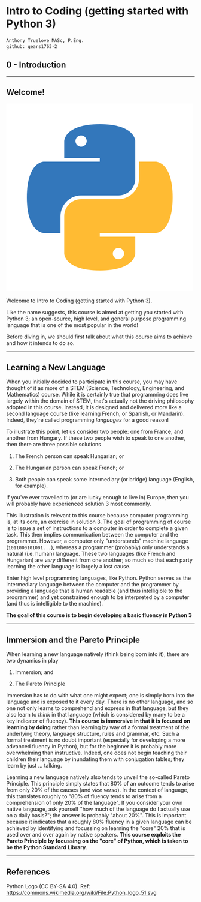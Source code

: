 # Intro to Coding (getting started with Python 3)

    Anthony Truelove MASc, P.Eng.
    github: gears1763-2


## 0 - Introduction

--------


## Welcome!

![Python Logo (Ref: <https://commons.wikimedia.org/wiki/File:Python_logo_51.svg>)](Python_logo_51.png)

Welcome to Intro to Coding (getting started with Python 3).  

Like the name suggests, this course is aimed at getting you started with Python 3; an
open-source, high level, and general purpose programming language that is one of the
most popular in the world!  

Before diving in, we should first talk about what this course aims to achieve and how 
it intends to do so.

--------


## Learning a New Language

When you initially decided to participate in this course, you may have thought of it as
more of a STEM (Science, Technology, Engineering, and Mathematics) course. While it is
certainly true that programming does live largely within the domain of STEM, that's 
actually not the driving philosophy adopted in this course. Instead, it is designed and
delivered more like a second language course (like learning French, or Spanish, or
Mandarin). Indeed, they're called programming *languages* for a good reason!  

To illustrate this point, let us consider two people: one from France, and another
from Hungary. If these two people wish to speak to one another, then there are three
possible solutions

  1. The French person can speak Hungarian; or
  
  2. The Hungarian person can speak French; or
  
  3. Both people can speak some intermediary (or bridge) language (English, for example).

If you've ever travelled to (or are lucky enough to live in) Europe, then you will
probably have experienced solution 3 most commonly.  

This illustration is relevant to this course because computer programming is, at its
core, an exercise in solution 3. The goal of programming of course is to issue a set
of instructions to a computer in order to complete a given task. This then implies 
communication between the computer and the programmer. However, a computer only
"understands" machine language (`1011000101001...`), whereas a programmer (probably) only
understands a natural (i.e. human) language. These two languages (like French and
Hungarian) are *very* different from one another; so much so that each party learning
the other language is largely a lost cause.  

Enter high level programming languages, like Python. Python serves as the intermediary 
language between the computer and the programmer by providing a language that is human 
readable (and thus intelligible to the programmer) and yet constrained enough to be
interpreted by a computer (and thus is intelligible to the machine).

**The goal of this course is to begin developing a basic fluency in Python 3**

--------


## Immersion and the Pareto Principle

When learning a new language natively (think being born into it), there are two dynamics
in play

  1. Immersion; and
  
  2. The Pareto Principle

Immersion has to do with what one might expect; one is simply born into the language and 
is exposed to it every day. There is no other language, and so one not only learns to 
comprehend and express in that language, but they also learn to *think* in that
language (which is considered by many to be a key indicator of fluency). **This course 
is immersive in that it is focused on learning by doing** rather than learning by way of 
a formal treatment of the underlying theory, language structure, rules and grammar, etc. 
Such a formal treatment is no doubt important (especially for developing a more advanced 
fluency in Python), but for the beginner it is probably more overwhelming than 
instructive. Indeed, one does not begin teaching their children their language by
inundating them with conjugation tables; they learn by just ... talking.  

Learning a new language natively also tends to unveil the so-called Pareto Principle. 
This principle simply states that 80% of an outcome tends to arise from only 20% of the
causes (and *vice versa*). In the context of language, this translates roughly to
"80% of fluency tends to arise from a comprehension of only 20% of the language". If
you consider your own native language, ask yourself "how much of the language do I
actually use on a daily basis?"; the answer is probably "about 20%". This is important
because it indicates that a roughly 80% fluency in a given language can be achieved by
identifying and focussing on learning the "core" 20% that is used over and over again by
native speakers. **This course exploits the Pareto Principle by focussing on the "core"
of Python, which is taken to be the Python Standard Library**.

--------


## References

Python Logo (CC BY-SA 4.0). Ref: <https://commons.wikimedia.org/wiki/File:Python_logo_51.svg>
